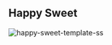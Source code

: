 ## Happy Sweet 

![happy-sweet-template-ss](https://github.com/user-attachments/assets/06823882-84c3-4e9e-b191-f7209c5bb7d5)

